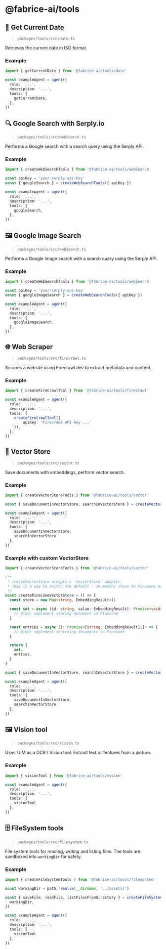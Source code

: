 @fabrice-ai/tools
====

## 📅 Get Current Date

> `packages/tools/src/date.ts`

Retrieves the current date in ISO format.

### Example
```typescript
import { getCurrentDate } from '@fabrice-ai/tools/date'

const exampleAgent = agent({
  role: '...',
  description: '...',
  tools: {
    getCurrentDate,
  },
})
```

## 🔍 Google Search with Serply.io

> `packages/tools/src/webSearch.ts`

Performs a Google search with a search query using the Serply API.

### Example
```typescript
import { createWebSearchTools } from '@fabrice-ai/tools/webSearch'

const apiKey = 'your-serply-api-key'
const { googleSearch } = createWebSearchTools({ apiKey })

const exampleAgent = agent({
  role: '...',
  description: '...',
  tools: {
    googleSearch,
  },
})
```

## 🖼️ Google Image Search

> `packages/tools/src/webSearch.ts`

Performs a Google Image search with a search query using the Serply API.

### Example
```typescript
import { createWebSearchTools } from '@fabrice-ai/tools/webSearch'

const apiKey = 'your-serply-api-key'
const { googleImageSearch } = createWebSearchTools({ apiKey })

const exampleAgent = agent({
  role: '...',
  description: '...',
  tools: {
    googleImageSearch,
  },
})
```

## 🌐 Web Scraper

> `packages/tools/src/firecrawl.ts`

Scrapes a website using Firecrawl.dev to extract metadata and content.

### Example
```typescript
import { createFireCrawlTool } from '@fabrice-ai/tools/firecrawl'

const exampleAgent = agent({
  role: '...',
  description: '...',
  tools: {
    createFireCrawlTool({
        apiKey: 'Firecrawl API key ...'
    }),
  },
})
```

## 🫙 Vector Store

> `packages/tools/src/vector.ts`

Save documents with embeddings, perform vector search.

### Example
```typescript
import { createVectorStoreTools } from '@fabrice-ai/tools/vector'

const { saveDocumentInVectorStore, searchInVectorStore } = createVectorStoreTools()

const exampleAgent = agent({
  role: '...',
  description: '...',
  tools: {
    saveDocumentInVectorStore,
    searchInVectorStore
  },
})
```

### Example with custom VectorStore
```typescript
import { createVectorStoreTools } from '@fabrice-ai/tools/vector'

/**
 * createVectorStore accepts a `vectorStore` adapter. 
 * This is a way to switch the default - in-memory store to Pinecone or others of your choice.
 */
const createPineconeVectorStore = () => {
  const store = new Map<string, EmbeddingResult>()

  const set = async (id: string, value: EmbeddingResult): Promise<void> => {
    // @tbd: implement storing document in Pinecone
  }

  const entries = async (): Promise<[string, EmbeddingResult][]> => {
    // @tbd: implement searching documents in Pinecone
  }

  return {
    set,
    entries,
  }
}

const { saveDocumentInVectorStore, searchInVectorStore } = createVectorStoreTools(createPineconeVectorStore())

const exampleAgent = agent({
  role: '...',
  description: '...',
  tools: {
    saveDocumentInVectorStore,
    searchInVectorStore
  },
})
```

## 🖼️ Vision tool

> `packages/tools/src/vision.ts`

Uses LLM as a OCR / Vision tool. Extract text or features from a picture.

### Example
```typescript
import { visionTool } from '@fabrice-ai/tools/vision'

const exampleAgent = agent({
  role: '...',
  description: '...',
  tools: {
    visionTool    
  },
})
```

## 🗄️ FileSystem tools

> `packages/tools/src/filesystem.ts`

File system tools for reading, writing and listing files. The tools are sandboxed into `workingDir` for safety.

### Example
```typescript
import { createFileSystemTools } from '@fabrice-ai/tools/filesystem'

const workingDir = path.resolve(__dirname, '../assets/')

const { saveFile, readFile, listFilesFromDirectory } = createFileSystemTools({
  workingDir,
})

const exampleAgent = agent({
  role: '...',
  description: '...',
  tools: {
    visionTool    
  },
})
```
